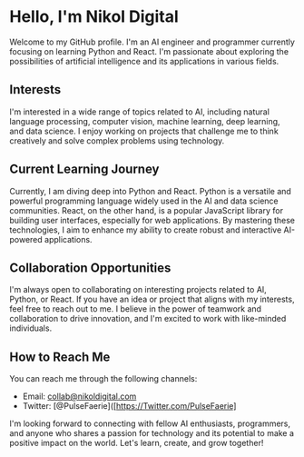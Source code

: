 # Hello, I'm Nikol Digital

Welcome to my GitHub profile. I'm an AI engineer and programmer currently focusing on learning Python and React. I'm passionate about exploring the possibilities of artificial intelligence and its applications in various fields.

## Interests

I'm interested in a wide range of topics related to AI, including natural language processing, computer vision, machine learning, deep learning, and data science. I enjoy working on projects that challenge me to think creatively and solve complex problems using technology.

## Current Learning Journey

Currently, I am diving deep into Python and React. Python is a versatile and powerful programming language widely used in the AI and data science communities. React, on the other hand, is a popular JavaScript library for building user interfaces, especially for web applications. By mastering these technologies, I aim to enhance my ability to create robust and interactive AI-powered applications.

## Collaboration Opportunities

I'm always open to collaborating on interesting projects related to AI, Python, or React. If you have an idea or project that aligns with my interests, feel free to reach out to me. I believe in the power of teamwork and collaboration to drive innovation, and I'm excited to work with like-minded individuals.

## How to Reach Me

You can reach me through the following channels:

- Email: collab@nikoldigital.com
- Twitter: [@PulseFaerie]([https://Twitter.com/PulseFaerie]

I'm looking forward to connecting with fellow AI enthusiasts, programmers, and anyone who shares a passion for technology and its potential to make a positive impact on the world. Let's learn, create, and grow together!
